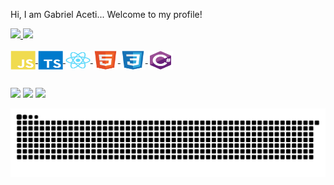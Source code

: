 Hi, I am Gabriel Aceti...
Welcome to my profile!

 <div>
  <a href="https://github.com/GabrielAceti">
  <img height="180em" src="https://github-readme-stats.vercel.app/api?username=GabrielAceti&show_icons=true&theme=dark&include_all_commits=true&count_private=true"/>
  <img height="180em" src="https://github-readme-stats.vercel.app/api/top-langs/?username=GabrielAceti&layout=compact&langs_count=7&theme=dark"/>
</div>
<div style="display: inline_block"><br>
  <img align="center" alt="Gabriel-Js" height="30" width="40" src="https://raw.githubusercontent.com/devicons/devicon/master/icons/javascript/javascript-plain.svg">
  <img align="center" alt="Gabriel-Ts" height="30" width="40" src="https://raw.githubusercontent.com/devicons/devicon/master/icons/typescript/typescript-plain.svg">
  <img align="center" alt="Gabriel-React" height="30" width="40" src="https://raw.githubusercontent.com/devicons/devicon/master/icons/react/react-original.svg">
  <img align="center" alt="Gabriel-HTML" height="30" width="40" src="https://raw.githubusercontent.com/devicons/devicon/master/icons/html5/html5-original.svg">
  <img align="center" alt="Gabriel-CSS" height="30" width="40" src="https://raw.githubusercontent.com/devicons/devicon/master/icons/css3/css3-original.svg"> 
  <img align="center" alt="Gabriel-Csharp" height="30" width="40" src="https://raw.githubusercontent.com/devicons/devicon/master/icons/csharp/csharp-original.svg"> 
 
  
  ##
 
<div>   
  <a href="https://www.instagram.com/gabriel.aceti/" target="_blank"><img src="https://img.shields.io/badge/-Instagram-%23E4405F?style=for-the-badge&logo=instagram&logoColor=white" target="_blank"></a> 
  <a href = "mailto:gabriel.aceti@hotmail.com"><img src="https://img.shields.io/badge/Outlook-0078D4?style=for-the-badge&logo=microsoft-outlook&logoColor=white" target="_blank"></a>
  <a href="https://www.linkedin.com/in/gabriel-benaglia-aceti-1b1a7019b/" target="_blank"><img src="https://img.shields.io/badge/-LinkedIn-%230077B5?style=for-the-badge&logo=linkedin&logoColor=white" target="_blank"></a> 
 
  ![Snake animation](https://github.com/GabrielAceti/GabrielAceti/blob/output/github-contribution-grid-snake.svg)
 
 
</div>
